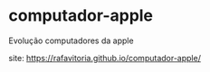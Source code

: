 # computador-apple
Evolução computadores da apple

site: https://rafavitoria.github.io/computador-apple/

